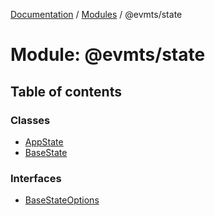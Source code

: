 [Documentation](../README.md) / [Modules](../modules.md) / @evmts/state

# Module: @evmts/state

## Table of contents

### Classes

- [AppState](../classes/evmts_state.AppState.md)
- [BaseState](../classes/evmts_state.BaseState.md)

### Interfaces

- [BaseStateOptions](../interfaces/evmts_state.BaseStateOptions.md)
